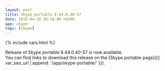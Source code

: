 ```yaml
---
layout: post
title: Skype portable 8.44.0.40-57
date: 2019-04-30 20:18:00 +0200
app: skype
tags: [skype]
---
```

{% include vars.html %}

Release of Skype portable 8.44.0.40-57 is now available.<br />
You can find links to download this release on the [Skype portable page]({{ var_seo_url | append: '/app/skype-portable/' }}).